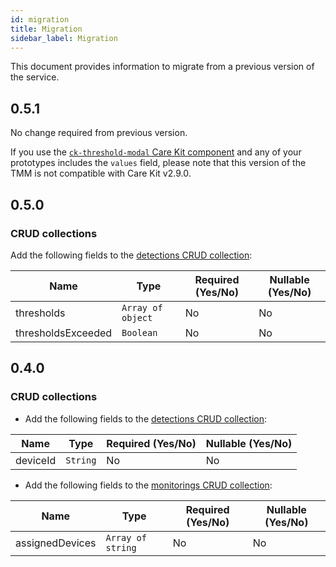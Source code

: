 ```yaml
---
id: migration
title: Migration
sidebar_label: Migration
---
```


<!--
WARNING: this file was automatically generated by Mia-Platform Doc Aggregator.
DO NOT MODIFY IT BY HAND.
Instead, modify the source file and run the aggregator to regenerate this file.
-->

This document provides information to migrate from a previous version of the service.

## 0.5.1

No change required from previous version.

If you use the [`ck-threshold-modal` Care Kit component][care-kit-ck-threshold-modal] and any of your prototypes includes the `values` field, please note that this version of the TMM is not compatible with Care Kit v2.9.0.

## 0.5.0

### CRUD collections

Add the following fields to the [detections CRUD collection][crud-detections]:

| Name               | Type              | Required (Yes/No) | Nullable (Yes/No) |
|--------------------|-------------------|-------------------|-------------------|
| thresholds         | `Array of object` | No                | No                |
| thresholdsExceeded | `Boolean`         | No                | No                |

## 0.4.0

### CRUD collections

- Add the following fields to the [detections CRUD collection][crud-detections]:

| Name     | Type     | Required (Yes/No) | Nullable (Yes/No) |
|----------|----------|-------------------|-------------------|
| deviceId | `String` | No                | No                |

- Add the following fields to the [monitorings CRUD collection][crud-monitorings]:

| Name            | Type              | Required (Yes/No) | Nullable (Yes/No) |
|-----------------|-------------------|-------------------|-------------------|
| assignedDevices | `Array of string` | No                | No                |


[crud-detections]: ./20_configuration.md#detections
[crud-monitorings]: 20_configuration.md#monitorings

[care-kit-ck-threshold-modal]: /runtime_suite/care-kit/20_components/50_ck-threshold-modal.md
